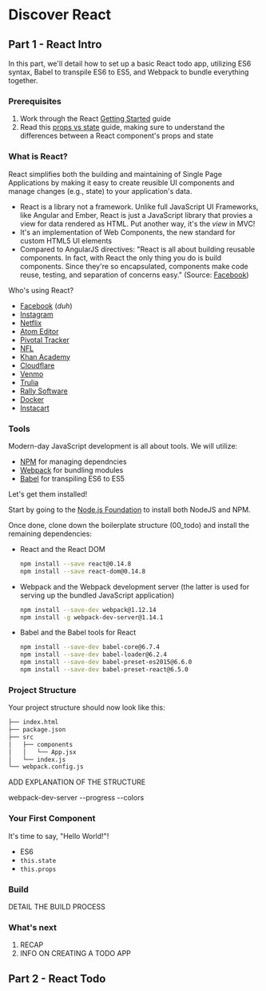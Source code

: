 # Discover React

## Part 1 - React Intro

In this part, we'll detail how to set up a basic React todo app, utilizing ES6 syntax, Babel to transpile ES6 to ES5, and Webpack to bundle everything together.

### Prerequisites

1. Work through the React [Getting Started](https://facebook.github.io/react/docs/getting-started.html) guide
1. Read this [props vs state](https://github.com/uberVU/react-guide/blob/master/props-vs-state.md) guide, making sure to understand the differences between a React component's props and state

### What is React?

React simplifies both the building and maintaining of Single Page Applications by making it easy to create reusible UI components and manage changes (e.g., state) to your application's data.

- React is a library not a framework. Unlike full JavaScript UI Frameworks, like Angular and Ember, React is just a JavaScript library that provies a view for data rendered as HTML. Put another way, it's the *view* in MVC!
- It's an implementation of Web Components, the new standard for custom HTML5 UI elements
- Compared to AngularJS directives: "React is all about building reusable components. In fact, with React the only thing you do is build components. Since they're so encapsulated, components make code reuse, testing, and separation of concerns easy." (Source: [Facebook](https://facebook.github.io/react/docs/why-react.html#build-composable-components))

Who's using React?

- [Facebook](http://facebook.com) (*duh*)
- [Instagram](http://instagram.com)
- [Netflix](http://netflix.com)
- [Atom Editor](http://atom.io)
- [Pivotal Tracker](http://khanacademy.com)
- [NFL](https://github.com/nfl?utf8=%E2%9C%93&query=react)
- [Khan Academy](http://khanacademy.com)
- [Cloudflare](http://www.cloudflare.com)
- [Venmo](http://venmo.com)
- [Trulia](http://trulia.com)
- [Rally Software](http://rallydev.com)
- [Docker](http://hub.docker.com)
- [Instacart](http://instacart.com)

### Tools

Modern-day JavaScript development is all about tools. We will utilize:

- [NPM](https://www.npmjs.com/) for managing dependncies
- [Webpack](https://webpack.github.io) for bundling modules
- [Babel](https://babeljs.io/) for transpiling ES6 to ES5

Let's get them installed!

Start by going to the [Node.js Foundation](https://nodejs.org/en/) to install both NodeJS and NPM.

Once done, clone down the boilerplate structure (00_todo) and install the remaining dependencies:

- React and the React DOM

  ```sh
  npm install --save react@0.14.8
  npm install --save react-dom@0.14.8
  ```

- Webpack and the Webpack development server (the latter is used for serving up the bundled JavaScript application)

  ```sh
  npm install --save-dev webpack@1.12.14
  npm install -g webpack-dev-server@1.14.1
  ```

- Babel and the Babel tools for React

  ```sh
  npm install --save-dev babel-core@6.7.4
  npm install --save-dev babel-loader@6.2.4
  npm install --save-dev babel-preset-es2015@6.6.0
  npm install --save-dev babel-preset-react@6.5.0
  ```

### Project Structure

Your project structure should now look like this:

```sh
├── index.html
├── package.json
├── src
│   ├── components
│   │   └── App.jsx
│   └── index.js
└── webpack.config.js
```

ADD EXPLANATION OF THE STRUCTURE


webpack-dev-server --progress --colors

### Your First Component

It's time to say, "Hello World!"!

- ES6
- `this.state`
- `this.props`

### Build

DETAIL THE BUILD PROCESS

### What's next

1. RECAP
2. INFO ON CREATING A TODO APP

## Part 2 - React Todo


